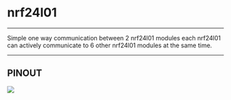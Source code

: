 # nrf24l01
***
Simple one way communication between 2 nrf24l01 modules each nrf24l01 can actively communicate to 6 other nrf24l01 modules at the same time.

***
## PINOUT
 
![](pinout.png)
